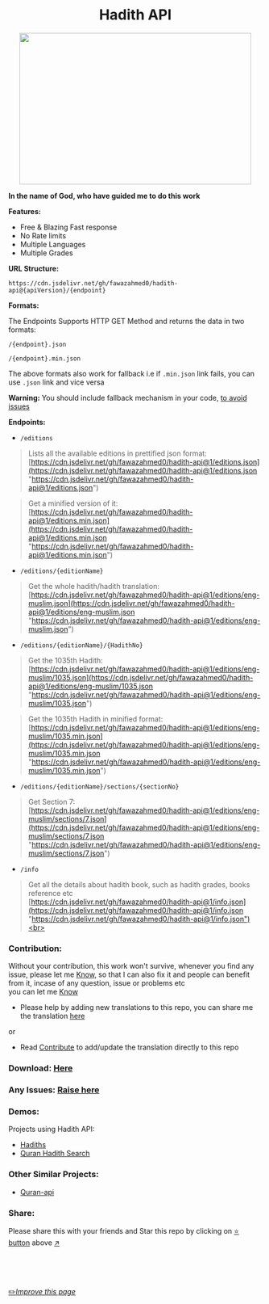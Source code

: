 <h1 align="center">Hadith API</h1>

<p align="center">
  <img width="460" height="300" src="https://github.com/fawazahmed0/hadith-api/raw/1/hadith.jpg">
</p>


**In the name of God, who have guided me to do this work**


**Features:**
- Free & Blazing Fast response
- No Rate limits
- Multiple Languages
- Multiple Grades


**URL Structure:**

`https://cdn.jsdelivr.net/gh/fawazahmed0/hadith-api@{apiVersion}/{endpoint}`

**Formats:**

The Endpoints Supports HTTP GET Method and returns the data in  two formats:

`/{endpoint}.json`

`/{endpoint}.min.json`

The above formats also work for fallback i.e if `.min.json` link fails, you can use `.json` link and vice versa

**Warning:** You should include fallback mechanism in your code, [to avoid issues](https://github.com/fawazahmed0/hadith-api/issues/3)

**Endpoints:**

- `/editions`<br>
> Lists all the available editions in prettified json format:<br>
 [https://cdn.jsdelivr.net/gh/fawazahmed0/hadith-api@1/editions.json](https://cdn.jsdelivr.net/gh/fawazahmed0/hadith-api@1/editions.json "https://cdn.jsdelivr.net/gh/fawazahmed0/hadith-api@1/editions.json") <br>

> Get a minified version of it:<br>
[https://cdn.jsdelivr.net/gh/fawazahmed0/hadith-api@1/editions.min.json](https://cdn.jsdelivr.net/gh/fawazahmed0/hadith-api@1/editions.min.json "https://cdn.jsdelivr.net/gh/fawazahmed0/hadith-api@1/editions.min.json")

- `/editions/{editionName}`<br>
> Get the whole hadith/hadith translation:<br>
[https://cdn.jsdelivr.net/gh/fawazahmed0/hadith-api@1/editions/eng-muslim.json](https://cdn.jsdelivr.net/gh/fawazahmed0/hadith-api@1/editions/eng-muslim.json "https://cdn.jsdelivr.net/gh/fawazahmed0/hadith-api@1/editions/eng-muslim.json") <br>

- `/editions/{editionName}/{HadithNo}` <br>
> Get the 1035th Hadith:<br>
[https://cdn.jsdelivr.net/gh/fawazahmed0/hadith-api@1/editions/eng-muslim/1035.json](https://cdn.jsdelivr.net/gh/fawazahmed0/hadith-api@1/editions/eng-muslim/1035.json "https://cdn.jsdelivr.net/gh/fawazahmed0/hadith-api@1/editions/eng-muslim/1035.json")

> Get the 1035th Hadith in minified format:<br>
[https://cdn.jsdelivr.net/gh/fawazahmed0/hadith-api@1/editions/eng-muslim/1035.min.json](https://cdn.jsdelivr.net/gh/fawazahmed0/hadith-api@1/editions/eng-muslim/1035.min.json "https://cdn.jsdelivr.net/gh/fawazahmed0/hadith-api@1/editions/eng-muslim/1035.min.json")

- `/editions/{editionName}/sections/{sectionNo}` <br>
> Get Section 7:<br>
[https://cdn.jsdelivr.net/gh/fawazahmed0/hadith-api@1/editions/eng-muslim/sections/7.json](https://cdn.jsdelivr.net/gh/fawazahmed0/hadith-api@1/editions/eng-muslim/sections/7.json "https://cdn.jsdelivr.net/gh/fawazahmed0/hadith-api@1/editions/eng-muslim/sections/7.json")


- `/info` <br>
> Get all the details about hadith book, such as hadith grades, books reference etc <br>
[https://cdn.jsdelivr.net/gh/fawazahmed0/hadith-api@1/info.json](https://cdn.jsdelivr.net/gh/fawazahmed0/hadith-api@1/info.json "https://cdn.jsdelivr.net/gh/fawazahmed0/hadith-api@1/info.json")<br>

### Contribution:
Without your contribution, this work won't survive, whenever you find any issue, please let me [Know](https://github.com/fawazahmed0/hadith-api/issues/new "Know"), so that I can also fix it and people can benefit from it, incase of any question, issue or problems etc<br> you can let me [Know](https://github.com/fawazahmed0/hadith-api/issues/new "Know")

- Please help by adding new translations to this repo, you can share me the translation [here](https://github.com/fawazahmed0/hadith-api/issues/new "here")

or
- Read [Contribute](https://github.com/fawazahmed0/hadith-api/blob/1/CONTRIBUTING.md "Contribute") to add/update the translation directly to this repo


### Download: [Here](https://github.com/fawazahmed0/hadith-api/blob/1/download.md)

### Any Issues: [Raise here](https://github.com/fawazahmed0/hadith-api/issues/new "Raise here")

### Demos:
Projects using Hadith API:
- [Hadiths](https://fawazahmed0.github.io/hadiths)
- [Quran Hadith Search](https://fawazahmed0.github.io/quran-hadith-search/)

### Other Similar Projects:
- [Quran-api](https://github.com/fawazahmed0/quran-api)


### Share:
Please share this with your friends and Star this repo by clicking on [:star: button](#) above [:arrow_upper_right:](#)


<br>
<br>
<br>

[:pencil2:*Improve this page*](https://github.com/fawazahmed0/hadith-api/edit/1/README.md)
